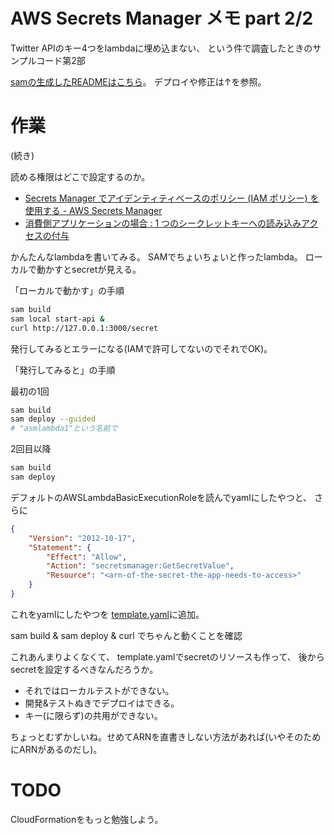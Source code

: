 # AWS Secrets Manager メモ part 2/2

Twitter APIのキー4つをlambdaに埋め込まない、
という件で調査したときのサンプルコード第2部

[samの生成したREADMEはこちら](/README-org.md)。
デプロイや修正は↑を参照。

# 作業

(続き)

読める権限はどこで設定するのか。

- [Secrets Manager でアイデンティティベースのポリシー (IAM ポリシー) を使用する - AWS Secrets Manager](https://docs.aws.amazon.com/ja_jp/secretsmanager/latest/userguide/auth-and-access_identity-based-policies.html)
- [消費側アプリケーションの場合 : 1 つのシークレットキーへの読み込みアクセスの付与](https://docs.aws.amazon.com/ja_jp/secretsmanager/latest/userguide/auth-and-access_identity-based-policies.html#permissions_grant-get-secret-value-to-one-secret)

かんたんなlambdaを書いてみる。
SAMでちょいちょいと作ったlambda。
ローカルで動かすとsecretが見える。

「ローカルで動かす」の手順
```sh
sam build
sam local start-api &
curl http://127.0.0.1:3000/secret
```

発行してみるとエラーになる(IAMで許可してないのでそれでOK)。

「発行してみると」の手順

最初の1回
```sh
sam build
sam deploy --guided
# "asmlambda1"という名前で
```

2回目以降
```sh
sam build
sam deploy
```

デフォルトのAWSLambdaBasicExecutionRoleを読んでyamlにしたやつと、
さらに
```json
{
    "Version": "2012-10-17",
    "Statement": {
        "Effect": "Allow",
        "Action": "secretsmanager:GetSecretValue",
        "Resource": "<arn-of-the-secret-the-app-needs-to-access>"
    }
}
```
これをyamlにしたやつを
[template.yaml](/template.yaml)に追加。

sam build & sam deploy & curl でちゃんと動くことを確認

これあんまりよくなくて、
template.yamlでsecretのリソースも作って、
後からsecretを設定するべきなんだろうか。

- それではローカルテストができない。
- 開発&テストぬきでデプロイはできる。
- キー(に限らず)の共用ができない。

ちょっとむずかしいね。せめてARNを直書きしない方法があれば(いやそのためにARNがあるのだし)。

# TODO

CloudFormationをもっと勉強しよう。
